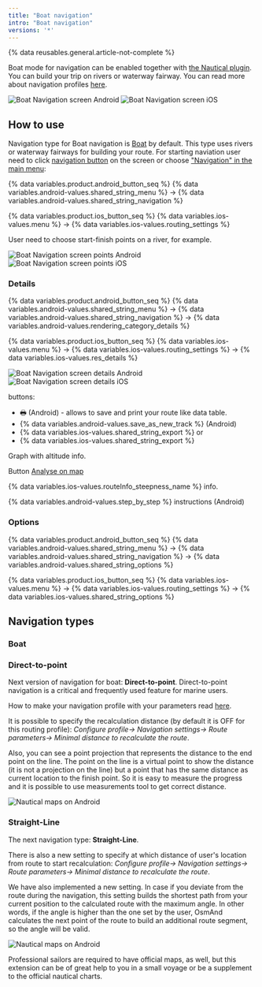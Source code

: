 ```yaml
---
title: "Boat navigation"
intro: "Boat navigation"
versions: '*'
---
```


{% data reusables.general.article-not-complete %}


Boat mode for navigation can be enabled together with [the Nautical plugin](/osmand/plugins/nautical-charts). You can build your trip on rivers or waterway fairway. You can read more about navigation profiles [here](/osmand/personal/profiles).

![Boat Navigation screen Android](/assets/images/navigation/boat/boat_navigation_android.png) ![Boat Navigation screen iOS](/assets/images/navigation/boat/boat_navigation_ios.png)
  
## How to use

Navigation type for Boat navigation is [Boat](/osmand/navigation/boat-navigation#boat) by default. This type uses rivers or waterway fairways for building your route. 
For starting naviation user need to click [navigation button](/osmand/widgets/map-buttons#directions) on the screen or choose ["Navigation" in the main menu](/osmand/start-with/main-menu#features):

{% data variables.product.android_button_seq %} {% data variables.android-values.shared_string_menu %} → {% data variables.android-values.shared_string_navigation %}

{% data variables.product.ios_button_seq %} {% data variables.ios-values.menu %} → {% data variables.ios-values.routing_settings %}

User need to choose start-finish points on a river, for example. 

![Boat Navigation screen points Android](/assets/images/navigation/boat/boat_navigation_points_android.png) ![Boat Navigation screen points iOS](/assets/images/navigation/boat/boat_navigation_points_ios.png)

### Details

{% data variables.product.android_button_seq %} {% data variables.android-values.shared_string_menu %} → {% data variables.android-values.shared_string_navigation %} → {% data variables.android-values.rendering_category_details %}

{% data variables.product.ios_button_seq %} {% data variables.ios-values.menu %} → {% data variables.ios-values.routing_settings %} → {% data variables.ios-values.res_details %}

![Boat Navigation screen details Android](/assets/images/navigation/boat/boat_navigation_details_android.png) ![Boat Navigation screen details iOS](/assets/images/navigation/boat/boat_navigation_details_ios.png)

buttons:
- &#128438; (Android) - allows to save and print your route like data table.
- {% data variables.android-values.save_as_new_track %} (Android)
- {% data variables.ios-values.shared_string_export %} or 
- {% data variables.ios-values.shared_string_export %}

Graph with altitude info.

Button [Analyse on map](/osmand/navigation/route-navigation#details)

{% data variables.ios-values.routeInfo_steepness_name %} info.

{% data variables.android-values.step_by_step %} instructions (Android)


### Options

{% data variables.product.android_button_seq %} {% data variables.android-values.shared_string_menu %} → {% data variables.android-values.shared_string_navigation %} → {% data variables.android-values.shared_string_options %}

{% data variables.product.ios_button_seq %} {% data variables.ios-values.menu %} → {% data variables.ios-values.routing_settings %} → {% data variables.ios-values.shared_string_options %}


## Navigation types

### Boat

### Direct-to-point

Next version of navigation for boat:  **Direct-to-point**. Direct-to-point navigation is a critical and frequently used feature for marine users.

How to make your navigation profile with your parameters read  [here](https://osmand.net/features/navigation-profiles#create).

It is possible to specify the recalculation distance (by default it is OFF for this routing profile):  _Configure profile-> Navigation settings-> Route parameters-> Minimal distance to recalculate the route_.

Also, you can see a point projection that represents the distance to the end point on the line. The point on the line is a virtual point to show the distance (it is not a projection on the line) but a point that has the same distance as current location to the finish point. So it is easy to measure the progress and it is possible to use measurements tool to get correct distance.

  ![Nautical maps on Android](/assets/images/plugins/nautical-charts/np_and_5.jpg)

### Straight-Line

The next navigation type:  **Straight-Line**.

There is also a new setting to specify at which distance of user's location from route to start recalculation:  _Configure profile-> Navigation settings-> Route parameters-> Minimal distance to recalculate the route_.

We have also implemented a new setting. In case if you deviate from the route during the navigation, this setting builds the shortest path from your current position to the calculated route with the maximum angle. In other words, if the angle is higher than the one set by the user, OsmAnd calculates the next point of the route to build an additional route segment, so the angle will be valid.

  ![Nautical maps on Android](/assets/images/plugins/nautical-charts/np_and_6.jpg)

Professional sailors are required to have official maps, as well, but this extension can be of great help to you in a small voyage or be a supplement to the official nautical charts.
